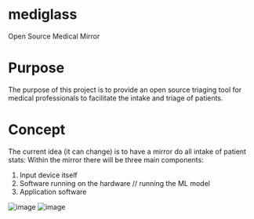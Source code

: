 # mediglass
Open Source Medical Mirror 


# Purpose 

The purpose of this project is to provide an open source triaging tool for medical professionals to facilitate the intake and triage of patients.  

# Concept 

The current idea (it can change) is to have a mirror do all intake of patient stats:  Within the mirror there will be three main components: 

1. Input device itself
2. Software running on the hardware // running the ML model 
3. Application software 


![image](https://user-images.githubusercontent.com/90342441/150229839-9ef076f5-c288-436a-8ef4-b0ec5a550418.png)
![image](https://user-images.githubusercontent.com/90342441/150229879-2819b3e2-0188-4b82-bf6c-d0ea050d9519.png)

